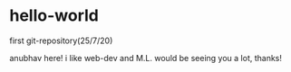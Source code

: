 # hello-world
first git-repository(25/7/20)

anubhav here! i like web-dev and M.L.
would be seeing you a lot, thanks!
